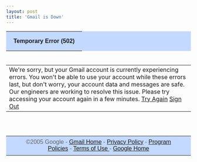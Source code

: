 ```yaml
---
layout: post
title: 'Gmail is Down'
---
```

</td>             </tr>             <tr>               <td nowrap="nowrap">                 <table style="margin-bottom: 5px;" align="center" bgcolor="#c3d9ff" cellpadding="0" cellspacing="0" width="100%">                   <tbody><tr>                     <td class="bubble tl" width="4"><br /></td>                  <td class="bubble" rowspan="2" style="padding: 3px 0px; font-family: arial; text-align: left; font-weight: bold;"><b>Temporary                   Error (502)</b></td>                     <td class="bubble tr" width="4"><br /></td>                   </tr>                   <tr>                     <td class="bubble bl" width="4"><br /></td>                     <td class="bubble br" width="4"><br /></td>                   </tr>               </tbody></table></td>             </tr>           </tbody></table>     </td></tr></tbody></table>    <br /> <table align="center" border="0" cellpadding="5" cellspacing="0" width="94%">   <tbody><tr valign="top">     <td>         <span style="font-size:-1;">We're sorry, but your Gmail account is currently experiencing errors. You won't be able to use your account while these errors last, but don't worry, your account data and messages are safe. Our engineers are working to resolve this issue.</span>          <span style="font-size:-1;">Please try accessing your account again in a few minutes.</span>          <span style="font-size:-1;"><a target="_top" href="http://mail.google.com/">Try Again</a> <a target="_top" href="http://mail.google.com/?logout">Sign Out</a></span>         </td>   </tr> </tbody></table> <br /><br />    <table style="margin-bottom: 5px;" align="center" bgcolor="#c3d9ff" cellpadding="3" cellspacing="0" width="95%">       <tbody><tr>         <td class="bubble tl" width="4"><br /></td>         <td class="bubble" rowspan="2" style="font-family: arial; text-align: center;"><span style="font-size:-1;color:#666666;">©2005 Google - <a target="_top" href="http://mail.google.com/">Gmail Home</a> - <a target="_top" href="http://mail.google.com/mail/help/privacy.html">Privacy Policy</a> - <a target="_top" href="http://mail.google.com/mail/help/program_policies.html">Program Policies</a> - <a target="_top" href="http://mail.google.com/mail/help/terms_of_use.html">Terms of Use </a><span style="font-size:-1;color:#666666;"> - <a target="_top" href="http://www.google.com/">Google Home</a></span></span></td>         <td class="bubble tr" width="4"><br /></td>       </tr>       <tr>         <td class="bubble bl" width="4"><br /></td>         <td class="bubble br" width="4"><br /></td>       </tr>     </tbody></table>